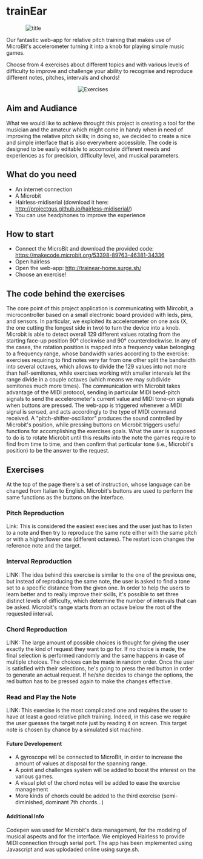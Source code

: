 # trainEar
&nbsp;&nbsp;&nbsp;&nbsp;&nbsp;&nbsp;&nbsp;&nbsp;&nbsp;&nbsp;&nbsp;&nbsp; ![title](https://66.media.tumblr.com/561c299469a3f1eac6fcbb6c54950688/tumblr_inline_pozn7q1t1B1szlklo_540.png "t")



Our fantastic web-app for relative pitch training that makes use of MicroBit's accelerometer turning it into a knob for playing simple music games. 

Choose from 4 exercises about different topics and with various levels of difficulty to improve and challenge your ability to recognise and reproduce different notes, pitches, intervals and chords! 
 

&nbsp;&nbsp;&nbsp;&nbsp;&nbsp;&nbsp;&nbsp;&nbsp;&nbsp;&nbsp;&nbsp;&nbsp;&nbsp;&nbsp;&nbsp;&nbsp;&nbsp;&nbsp;&nbsp;&nbsp;&nbsp;&nbsp;&nbsp;&nbsp;&nbsp;&nbsp;&nbsp;&nbsp;&nbsp;&nbsp;&nbsp;&nbsp;&nbsp;&nbsp;&nbsp;&nbsp;&nbsp;&nbsp;&nbsp;&nbsp;&nbsp;&nbsp;&nbsp;&nbsp;&nbsp;&nbsp;&nbsp;&nbsp;![Exercises](http://oi65.tinypic.com/wcjps5.jpg "Es")

## Aim and Audiance
What we would like to achieve throught this project is creating a tool for the musician and the amateur which might come in handy when in need of improving the relative pitch skills; in doing so, we decided to create a nice and simple interface that is also everywhere accessible. The code is designed to be easily editable to accomodate different needs and experiences as for precision, difficulty level, and musical parameters.

## What do you need
 * An internet connection
 * A Microbit
 * Hairless-midiserial (download it here: http://projectgus.github.io/hairless-midiserial/)
 * You can use headphones to improve the experience

## How to start
* Connect the MicroBit and download the provided code: https://makecode.microbit.org/53398-89763-46381-34336
* Open hairless
* Open the web-app: http://trainear-home.surge.sh/
* Choose an exercise!


## The code behind the exercises 
 The core point of this project application is communicating with Mircobit, a microcontroller based on a small electronic board provided with leds, pins, and sensors. In particular, we exploited its accelerometer on one axis (X, the one cutting the longest side in two) to turn the device into a knob. Microbit is able to detect overall 129 different values rotating from the starting face-up position 90° clockwise and 90° counterclockwise. In any of the cases, the rotation position is mapped into a frequency value belonging to a frequency range, whose bandwidth varies according to the exercise: exercises requiring to find notes very far from one other split the bandwidth into several octaves, which allows to divide the 129 values into not more than half-semitones, while exercises working with smaller intervals let the range divide in a couple octaves (which means we may subdivide semitones much more times). The communication with Microbit takes advantage of the MIDI protocol, sending in particular MIDI bend-pitch signals to send the accelerometer's current value and MIDI tone-on signals when buttons are pressed. The web-app is triggered whenever a MIDI signal is sensed, and acts accordingly to the type of MIDI command received. A "pitch-shifter-oscillator" produces the sound controlled by Microbit's position, while pressing buttons on Microbit triggers useful functions for accomplishing the exercises goals. What the user is supposed to do is to rotate Microbit until this results into the note the games require to find from time to time, and then confirm that particular tone (i.e., Microbit's position) to be the answer to the request.
 
## Exercises
 At the top of the page there's a set of instruction, whose language can be changed from Italian to English.
 Microbit's buttons are used to perform the same functions as the buttons on the interface. 
### Pitch Reproduction  

Link:
This is considered the easiest execises and the user just has to listen to a note and then try to reproduce the same note either with the same pitch or with a higher/lower one (different octaves). 
The restart icon changes the reference note and the target. 

### Interval Reproduction
LINK:
The idea behind this exercise is similar to the one of the previous one, but instead of reproducing the same note, the user is asked to find a tone set to a specific distance from the given one. In order to help the users to learn better and to really improve their skills, it's possible to set three distinct levels of difficulty, which determine the number of intervals that can be asked. 
Microbit's range starts from an octave below the root of the requested interval.

### Chord Reproduction
LINK:
The large amount of possible choices is thought for giving the user exactly the kind of request they want to go for. If no choice is made, the final selection is performed randomly and the same happens in case of multiple choices.
The choices can be made in random order. Once the user is satisfied with their selections, he's going to press the red button in order to generate an actual request. If he/she decides to change the options, the red button has to be pressed again to make the changes effective. 


### Read and Play the Note
LINK:
This exercise is the most complicated one and requires the user to have at least a good relative pitch training. Indeed, in this case we require the user guesses the target note just by reading it on screen. This target note is chosen by chance by a simulated slot machine. 

#### Future Developement
* A gyroscope will be connected to MicroBit, in order to increase the amount of values at disposal for the spanning range.
* A point and challenges system will be added to boost the interest on the various games.
* A visual plot of the chord notes will be added to ease the exercise management 
* More kinds of chords could be added to the third exercise (semi-diminished, dominant 7th chords...)

#### Additional Info
Codepen was used for Microbit's data management, for the modeling of musical aspects and for the interface. We employed Hairless to provide MIDI connection through serial port. The app has been implemented using Javascript and was  uplodaded online using surge.sh.
